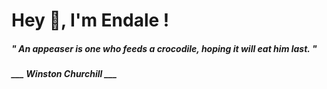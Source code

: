 <h1 title="head"> Hey 👋, I'm Endale !</h1>

**<h5><i>" An appeaser is one who feeds a crocodile, hoping it will eat him last. "</i></h5>**

*<b>___ Winston Churchill ___</b>*
